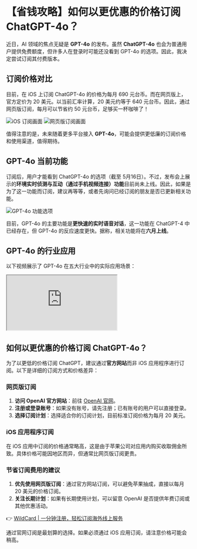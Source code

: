 # 【省钱攻略】如何以更优惠的价格订阅 ChatGPT-4o？

近日，AI 领域的焦点无疑是 **GPT-4o** 的发布。虽然 **ChatGPT-4o** 也会为普通用户提供免费额度，但许多人在登录时可能还没看到 GPT-4o 的选项。因此，我决定尝试订阅其付费版本。

## 订阅价格对比

目前，在 iOS 上订阅 ChatGPT-4o 的价格为每月 690 元台币。而在网页版上，官方定价为 20 美元。以当前汇率计算，20 美元约等于 640 元台币。因此，通过网页版订阅，每月可以节省约 50 元台币，足够买一杯咖啡了！

![iOS 订阅画面](https://bbtdd.com/img/165721310511.webp&amp;width=277&amp;height=600)
![网页版订阅画面](https://bbtdd.com/img/8515806672.webp&amp;width=600&amp;height=509)

值得注意的是，未来随着更多平台接入 **GPT-4o**，可能会提供更低廉的订阅价格和使用渠道，值得期待。

## GPT-4o 当前功能

订阅后，用户才能看到 ChatGPT-4o 的选项（截至 5月16日）。不过，发布会上展示的**环境实时侦测与互动（通过手机视频连接）功能**目前尚未上线。因此，如果是为了这一功能而订阅，建议再等等，或者先询问已经订阅的朋友是否已更新相关功能。

![GPT-4o 功能选项](https://bbtdd.com/img/47577006914380.webp&amp;width=277&amp;height=600)

目前，GPT-4o 的主要功能是**更快速的实时语音对话**，这一功能在 ChatGPT-4 中已经存在，但 GPT-4o 的反应速度更快。据称，相关功能将在**六月上线**。

## GPT-4o 的行业应用

以下视频展示了 GPT-4o 在五大行业中的实际应用场景：

<iframe src="https://www.youtube.com/embed/yFCnHTMf36M?wmode=transparent" title="YouTube video player"></iframe>

## 如何以更优惠的价格订阅 ChatGPT-4o？

为了以更低的价格订阅 ChatGPT，建议通过**官方网站**而非 iOS 应用程序进行订阅。以下是详细的订阅方式和价格差异：

### 网页版订阅
1. **访问 OpenAI 官方网站**：前往 [OpenAI 官网](https://www.openai.com)。
2. **注册或登录账号**：如果没有账号，请先注册；已有账号的用户可以直接登录。
3. **选择订阅计划**：选择适合你的订阅计划，目前标准订阅价格为每月 20 美元。

### iOS 应用程序订阅
在 iOS 应用中订阅的价格通常略高，这是由于苹果公司对应用内购买收取佣金所致。具体价格可能因地区而异，但通常比网页版订阅更贵。

### 节省订阅费用的建议
1. **优先使用网页版订阅**：通过官方网站订阅，可以避免苹果抽成，直接以每月 20 美元的价格订阅。
2. **关注长期计划**：如果有长期使用计划，可以留意 OpenAI 是否提供年费订阅或其他优惠活动。

👉 [WildCard | 一分钟注册，轻松订阅海外线上服务](https://bbtdd.com/WildCard)

通过官网订阅是最划算的选择。如果必须通过 iOS 应用订阅，请注意价格可能会稍高。